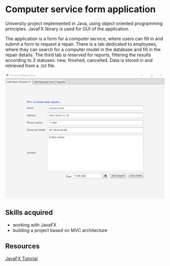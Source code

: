 # Computer service form application

University project implemented in Java, using object oriented programming principles. JavaFX library is used for GUI of the application. 

The application is a form for a computer service, where users can fill in and submit a form to request a repair. There is a tab dedicated to employees, where they can search for a computer model in the database and fill in the repair details. The third tab is reserved for reports, filtering the results according to 3 statuses: new, finished, cancelled. Data is stored in and retrieved from a .txt file. 

![App](service_gif.gif)

<h2> Skills acquired </h2> 

* working with JavaFX 
* building a project based on MVC architecture

<h2> Resources </h2> 

<a href="https://www.javatpoint.com/javafx-tutorial"> JavaFX Tutorial </a> 
